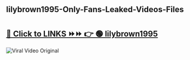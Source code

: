 
 ## lilybrown1995-Only-Fans-Leaked-Videos-Files

# <h2><a href="https://mediaupload.pro?lilybrown1995">🔗 Click to LINKS ⏩⏩ 👉 🟢 lilybrown1995 </a></h2>

<a href="https://mediaupload.pro?lilybrown1995" rel="nofollow" data-target="animated-image.originalLink"><img src="https://i.ibb.co.com/xMMVF88/686577567.gif" alt="Viral Video Original" style="max-width: 100%; display: inline-block;" data-target="animated-image.originalImage"></a>